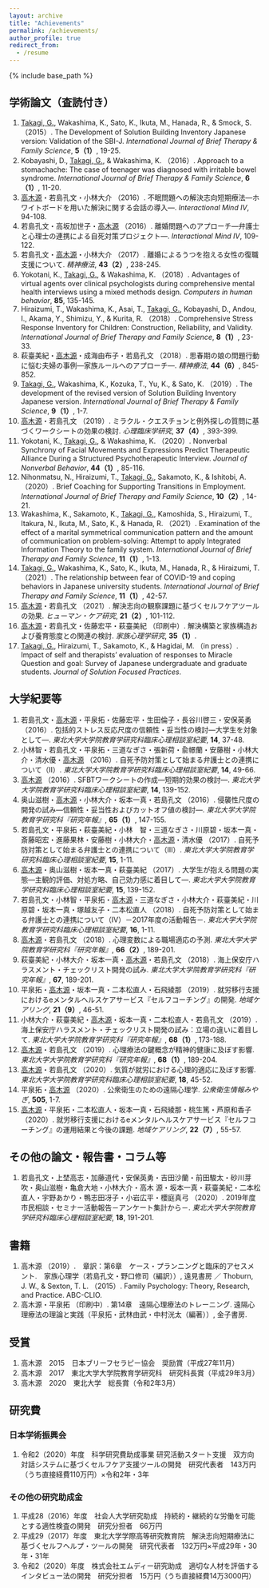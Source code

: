 ```yaml
---
layout: archive
title: "Achievements"
permalink: /achievements/
author_profile: true
redirect_from:
  - /resume
---
```


{% include base_path %}


## 学術論文（査読付き）
1. <u>Takagi, G.</u>, Wakashima, K., Sato, K., Ikuta, M., Hanada, R., & Smock, S. （2015）. The Development of Solution Building Inventory Japanese version: Validation of the SBI-J. _International Journal of Brief Therapy & Family Science_, __5（1）__, 19-25.
2. Kobayashi, D., <u>Takagi, G.</u>, & Wakashima, K. （2016）. Approach to a stomachache: The case of teenager was diagnosed with irritable bowel syndrome. _International Journal of Brief Therapy & Family Science_, __6（1）__, 11-20.
3. <u>高木源</u>・若島孔文・小林大介 （2016）. 不眠問題への解決志向短期療法―ホワイトボードを用いた解決に関する会話の導入―. _Interactional Mind Ⅳ_, 94-108.
4. 若島孔文・高坂加世子・<u>高木源</u> （2016）. 離婚問題へのアプローチ―弁護士と心理士の連携による自死対策プロジェクト―. _Interactional Mind Ⅳ_, 109-122.
5. 若島孔文・<u>高木源</u>・小林大介 （2017）. 離婚によるうつを抱える女性の復職支援について. _精神療法_, __43（2）__, 238-245.
6. Yokotani, K., <u>Takagi, G.</u>, & Wakashima, K. （2018）. Advantages of virtual agents over clinical psychologists during comprehensive mental health interviews using a mixed methods design. _Computers in human behavior_, __85__, 135-145.
7. Hiraizumi, T., Wakashima, K., Asai, T., <u>Takagi, G.</u>, Kobayashi, D., Andou, I., Akama, Y., Shimizu, Y., & Kurita, R. （2018）. Comprehensive Stress Response Inventory for Children: Construction, Reliability, and Validity. _International Journal of Brief Therapy and Family Science_, __8（1）__, 23-33.
8. 萩臺美紀・<u>高木源</u>・成海由布子・若島孔文 （2018）. 思春期の娘の問題行動に悩む夫婦の事例―家族ルールへのアプローチ―. _精神療法_, __44（6）__, 845-852.
9. <u>Takagi, G.</u>, Wakashima, K., Kozuka, T., Yu, K., & Sato, K. （2019）. The development of the revised version of Solution Building Inventory Japanese version. _International Journal of Brief Therapy & Family Science_, __9（1）__, 1-7.
10. <u>高木源</u>・若島孔文 （2019）. ミラクル・クエスチョンと例外探しの質問に基づくワークシートの効果の検討. _心理臨床学研究_, __37（4）__, 393-399.
11. Yokotani, K., <u>Takagi, G.</u>, & Wakashima, K. （2020）. Nonverbal Synchrony of Facial Movements and Expressions Predict Therapeutic Alliance During a Structured Psychotherapeutic Interview. _Journal of Nonverbal Behavior_, __44（1）__, 85-116.
12. Nihonmatsu, N., Hiraizumi, T., <u>Takagi, G.</u>, Sakamoto, K., & Ishitobi, A. （2020）. Brief Coaching for Supporting Transitions in Employment. _International Journal of Brief Therapy and Family Science_, __10（2）__, 14-21.
13. Wakashima, K., Sakamoto, K., <u>Takagi, G.</u>, Kamoshida, S., Hiraizumi, T., Itakura, N., Ikuta, M., Sato, K., & Hanada, R. （2021）. Examination of the effect of a marital symmetrical communication pattern and the amount of communication on problem-solving: Attempt to apply Integrated Information Theory to the family system. _International Journal of Brief Therapy and Family Science_, __11（1）__, 1-13.
14. <u>Takagi, G.</u>, Wakashima, K., Sato, K., Ikuta, M., Hanada, R., & Hiraizumi, T.  （2021）. The relationship between fear of COVID-19 and coping behaviors in Japanese university students. _International Journal of Brief Therapy and Family Science_, __11（1）__, 42-57.
15. <u>高木源</u>・若島孔文 （2021）. 解決志向の観察課題に基づくセルフケアツールの効果. _ヒューマン・ケア研究_, __21（2）__, 101-112.
16. <u>高木源</u>・若島孔文・佐藤宏平・萩臺美紀 （印刷中）. 解決構築と家族構造および養育態度との関連の検討. _家族心理学研究_, __35（1）__.
17. <u>Takagi, G.</u>, Hiraizumi, T., Sakamoto, K., & Hagidai, M. （in press）. Impact of self and therapists’ evaluation of responses to Miracle Question and goal: Survey of Japanese undergraduate and graduate students. _Journal of Solution Focused Practices_.


## 大学紀要等
1. 若島孔文・<u>高木源</u>・平泉拓・佐藤宏平・生田倫子・長谷川啓三・安保英勇 （2016）. 包括的ストレス反応尺度の信頼性・妥当性の検討―大学生を対象として―. _東北大学大学院教育学研究科臨床心理相談室紀要_, __14__, 37-48.
2. 小林智・若島孔文・平泉拓・三道なぎさ・張新荷・兪幜蘭・安藤樹・小林大介・清水優・<u>高木源</u> （2016）. 自死予防対策として始まる弁護士との連携について（Ⅱ）. _東北大学大学院教育学研究科臨床心理相談室紀要_, __14__, 49-66.
3. <u>高木源</u> （2016）. SFBTワークシートの作成―短期的効果の検討―. _東北大学大学院教育学研究科臨床心理相談室紀要_, __14__, 139-152.
4. 奥山滋樹・<u>高木源</u>・小林大介・坂本一真・若島孔文 （2016）. 侵襲性尺度の開発の試み―信頼性・妥当性およびカットオフ値の検討―. _東北大学大学院教育学研究科『研究年報』_, __65（1）__, 147-155.
5. 若島孔文・平泉拓・萩臺美紀・小林　智・三道なぎさ・川原碧・坂本一真・斎藤昭宏・進藤果林・安藤樹・小林大介・<u>高木源</u>・清水優 （2017）. 自死予防対策として始まる弁護士との連携について（Ⅲ）. _東北大学大学院教育学研究科臨床心理相談室紀要_, __15__, 1-11.
6. <u>高木源</u>・奥山滋樹・坂本一真・萩臺美紀 （2017）. 大学生が抱える問題の実態―主観的評価、対処方略、自己効力感に着目して―. _東北大学大学院教育学研究科臨床心理相談室紀要_, __15__, 139-152.
7. 若島孔文・小林智・平泉拓・<u>高木源</u>・三道なぎさ・小林大介・萩臺美紀・川原碧・坂本一真・塚越友子・二本松直人 （2018）. 自死予防対策として始まる弁護士との連携について（Ⅳ）－2017年度の活動報告－. _東北大学大学院教育学研究科臨床心理相談室紀要_, __16__, 1-11.
8. <u>高木源</u>・若島孔文 （2018）. 心理変数による職場適応の予測. _東北大学大学院教育学研究科『研究年報』_, __66（2）__, 189-201.
9. 萩臺美紀・小林大介・坂本一真・<u>高木源</u>・若島孔文 （2018）. 海上保安庁ハラスメント・チェックリスト開発の試み. _東北大学大学院教育学研究科『研究年報』_, __67__, 189-201.
10. 平泉拓・<u>高木源</u>・坂本一真・二本松直人・石飛綾那 （2019）. 就労移行支援におけるeメンタルヘルスケアサービス『セルフコーチング』の開発. _地域ケアリング_, __21（9）__, 46-51.
11. 小林大介・萩臺美紀・<u>高木源</u>・坂本一真・二本松直人・若島孔文 （2019）. 海上保安庁ハラスメント・チェックリスト開発の試み：立場の違いに着目して. _東北大学大学院教育学研究科『研究年報』_, __68（1）__, 173-188.
12. <u>高木源</u>・若島孔文 （2019）. 心理療法の鍵概念が精神的健康に及ぼす影響. _東北大学大学院教育学研究科『研究年報』_, __68（1）__, 189-204.
13. <u>高木源</u>・若島孔文 （2020）. 気質が就労における心理的適応に及ぼす影響. _東北大学大学院教育学研究科臨床心理相談室紀要_, __18__, 45-52.
14. 平泉拓・<u>高木源</u> （2020）. 公衆衛生のための遠隔心理学. _公衆衛生情報みやぎ_, __505__, 1-7.
15. <u>高木源</u>・平泉拓・二本松直人・坂本一真・石飛綾那・桃生篤・芦原和香子 （2020）. 就労移行支援におけるeメンタルヘルスケアサービス『セルフコーチング』の運用結果と今後の課題. _地域ケアリング_, __22（7）__, 55-57.

  
## その他の論文・報告書・コラム等
1. 若島孔文・上埜高志・加藤道代・安保英勇・吉田沙蘭・前田駿太・砂川芽吹・奥山滋樹・亀倉大地・小林大介・高木 源・坂本一真・萩臺美紀・二本松直人・宇野あかり・鴨志田冴子・小岩広平・櫻庭真弓 （2020）. 2019年度市民相談・セミナー活動報告－アンケート集計から－. _東北大学大学院教育学研究科臨床心理相談室紀要_, __18__, 191-201.


## 書籍
1. 高木源 （2019）.　章訳：第6章　ケース・プランニングと臨床的アセスメント.　家族心理学（若島孔文・野口修司（編訳））, 遠見書房  ／ Thoburn, J. W., & Sexton, T. L. （2015）. Family Psychology: Theory, Research, and Practice. ABC-CLIO.
2. 高木源・平泉拓 （印刷中）. 第14章　遠隔心理療法のトレーニング. 遠隔心理療法の理論と実践（平泉拓・武林由武・中村洸太（編著））, 金子書房.

## 受賞
1. 高木源　2015　日本ブリーフセラピー協会　奨励賞（平成27年11月）
2. 高木源　2017　東北大学大学院教育学研究科　研究科長賞（平成29年3月）
3. 高木源　2020　東北大学　総長賞（令和2年3月）

## 研究費
### 日本学術振興会
1. 令和2（2020）年度　科学研究費助成事業 研究活動スタート支援　双方向対話システムに基づくセルフケア支援ツールの開発　研究代表者　143万円（うち直接経費110万円）×令和2年・3年
  
### その他の研究助成金
1. 平成28（2016）年度　社会人大学研究助成　持続的・継続的な労働を可能とする適性検査の開発　研究分担者　66万円
2. 平成29（2017）年度　東北大学学際高等研究教育院　解決志向短期療法に基づくセルフヘルプ・ツールの開発　研究代表者　132万円×平成29年・30年・31年
3. 令和2（2020）年度　株式会社エムディー研究助成　適切な人材を評価するインタビュー法の開発　研究分担者　15万円（うち直接経費14万3000円）

